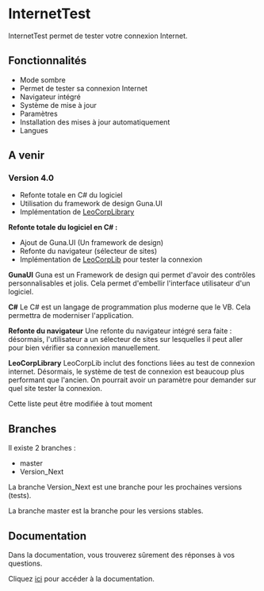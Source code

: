 # InternetTest
InternetTest permet de tester votre connexion Internet.
## Fonctionnalités
* Mode sombre
* Permet de tester sa connexion Internet
* Navigateur intégré
* Système de mise à jour
* Paramètres
* Installation des mises à jour automatiquement
* Langues

## A venir
### Version 4.0
- Refonte totale en C# du logiciel
- Utilisation du framework de design Guna.UI
- Implémentation de [LeoCorpLibrary](https://github.com/Leo-Corporation/LeoCorpLibrary)

**Refonte totale du logiciel en C# :**
- Ajout de Guna.UI (Un framework de design)
- Refonte du navigateur (sélecteur de sites)
- Implémentation de [LeoCorpLib](https://github.com/Leo-Corporation/LeoCorpLibrary) pour tester la connexion

**GunaUI**
Guna est un Framework de design qui permet d'avoir des contrôles personnalisables et jolis. Cela permet d'embellir l'interface utilisateur d'un logiciel.

**C#**
Le C# est un langage de programmation plus moderne que le VB. Cela permettra de moderniser l'application.

**Refonte du navigateur**
Une refonte du navigateur intégré sera faite : désormais, l'utilisateur a un sélecteur de sites sur lesquelles il peut aller pour bien vérifier sa connexion manuellement.

**LeoCorpLibrary**
LeoCorpLib inclut des fonctions liées au test de connexion internet.
Désormais, le système de test de connexion est beaucoup plus performant que l'ancien.
On pourrait avoir un paramètre pour demander sur quel site tester la connexion.

Cette liste peut être modifiée à tout moment
## Branches
Il existe 2 branches : 
* master
* Version_Next

La branche Version_Next est une branche pour les prochaines versions (tests).

La branche master est la branche pour les versions stables.
## Documentation 
Dans la documentation, vous trouverez sûrement des réponses à vos questions.

Cliquez [ici](https://github.com/Leo-Corporation/InternetTest/wiki) pour accéder à la documentation.
